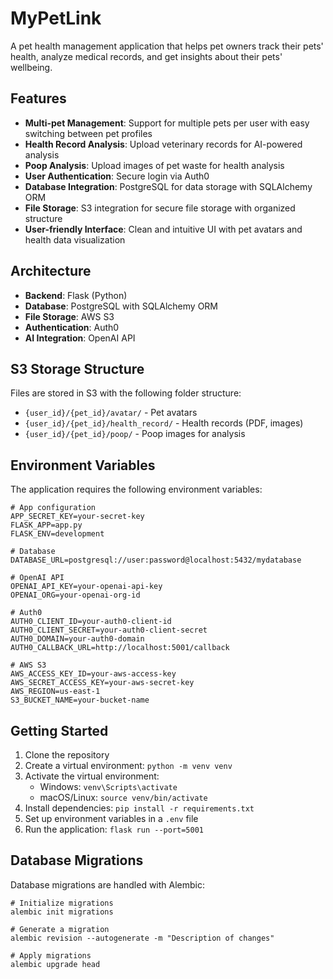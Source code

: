 # MyPetLink

A pet health management application that helps pet owners track their pets' health, analyze medical records, and get insights about their pets' wellbeing.

## Features

- **Multi-pet Management**: Support for multiple pets per user with easy switching between pet profiles
- **Health Record Analysis**: Upload veterinary records for AI-powered analysis
- **Poop Analysis**: Upload images of pet waste for health analysis
- **User Authentication**: Secure login via Auth0
- **Database Integration**: PostgreSQL for data storage with SQLAlchemy ORM
- **File Storage**: S3 integration for secure file storage with organized structure
- **User-friendly Interface**: Clean and intuitive UI with pet avatars and health data visualization

## Architecture

- **Backend**: Flask (Python)
- **Database**: PostgreSQL with SQLAlchemy ORM
- **File Storage**: AWS S3
- **Authentication**: Auth0
- **AI Integration**: OpenAI API

## S3 Storage Structure

Files are stored in S3 with the following folder structure:
- `{user_id}/{pet_id}/avatar/` - Pet avatars
- `{user_id}/{pet_id}/health_record/` - Health records (PDF, images)
- `{user_id}/{pet_id}/poop/` - Poop images for analysis

## Environment Variables

The application requires the following environment variables:

```
# App configuration
APP_SECRET_KEY=your-secret-key
FLASK_APP=app.py
FLASK_ENV=development

# Database
DATABASE_URL=postgresql://user:password@localhost:5432/mydatabase

# OpenAI API
OPENAI_API_KEY=your-openai-api-key
OPENAI_ORG=your-openai-org-id

# Auth0
AUTH0_CLIENT_ID=your-auth0-client-id
AUTH0_CLIENT_SECRET=your-auth0-client-secret
AUTH0_DOMAIN=your-auth0-domain
AUTH0_CALLBACK_URL=http://localhost:5001/callback

# AWS S3
AWS_ACCESS_KEY_ID=your-aws-access-key
AWS_SECRET_ACCESS_KEY=your-aws-secret-key
AWS_REGION=us-east-1
S3_BUCKET_NAME=your-bucket-name
```

## Getting Started

1. Clone the repository
2. Create a virtual environment: `python -m venv venv`
3. Activate the virtual environment:
   - Windows: `venv\Scripts\activate`
   - macOS/Linux: `source venv/bin/activate`
4. Install dependencies: `pip install -r requirements.txt`
5. Set up environment variables in a `.env` file
6. Run the application: `flask run --port=5001`

## Database Migrations

Database migrations are handled with Alembic:

```
# Initialize migrations
alembic init migrations

# Generate a migration
alembic revision --autogenerate -m "Description of changes"

# Apply migrations
alembic upgrade head
```